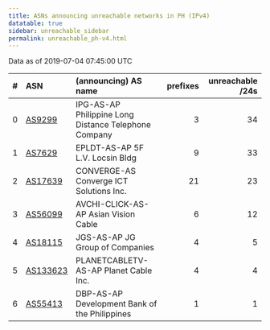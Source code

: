 ```yaml
---
title: ASNs announcing unreachable networks in PH (IPv4)
datatable: true
sidebar: unreachable_sidebar
permalink: unreachable_ph-v4.html
---
```


Data as of 2019-07-04 07:45:00 UTC


<div class="datatable-begin"></div>

|   # | ASN                                      | (announcing) AS name                                 |   prefixes |   unreachable /24s |
|----:|:-----------------------------------------|:-----------------------------------------------------|-----------:|-------------------:|
|   0 | [AS9299](unreachable_AS9299-v4.html)     | IPG-AS-AP Philippine Long Distance Telephone Company |          3 |                 34 |
|   1 | [AS7629](unreachable_AS7629-v4.html)     | EPLDT-AS-AP 5F L.V. Locsin Bldg                      |          9 |                 33 |
|   2 | [AS17639](unreachable_AS17639-v4.html)   | CONVERGE-AS Converge ICT Solutions Inc.              |         21 |                 23 |
|   3 | [AS56099](unreachable_AS56099-v4.html)   | AVCHI-CLICK-AS-AP Asian Vision Cable                 |          6 |                 12 |
|   4 | [AS18115](unreachable_AS18115-v4.html)   | JGS-AS-AP JG Group of Companies                      |          4 |                  5 |
|   5 | [AS133623](unreachable_AS133623-v4.html) | PLANETCABLETV-AS-AP Planet Cable Inc.                |          4 |                  4 |
|   6 | [AS55413](unreachable_AS55413-v4.html)   | DBP-AS-AP Development Bank of the Philippines        |          1 |                  1 |

<div class="datatable-end"></div>